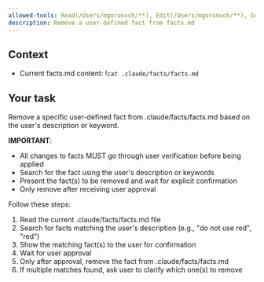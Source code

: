 ```yaml
---
allowed-tools: Read(/Users/mgorunuch/**), Edit(/Users/mgorunuch/**), Grep(*)
description: Remove a user-defined fact from facts.md
---
```


## Context

- Current facts.md content: !`cat .claude/facts/facts.md`

## Your task

Remove a specific user-defined fact from .claude/facts/facts.md based on the user's description or keyword.

**IMPORTANT**:
- All changes to facts MUST go through user verification before being applied
- Search for the fact using the user's description or keywords
- Present the fact(s) to be removed and wait for explicit confirmation
- Only remove after receiving user approval

Follow these steps:
1. Read the current .claude/facts/facts.md file
2. Search for facts matching the user's description (e.g., "do not use red", "red")
3. Show the matching fact(s) to the user for confirmation
4. Wait for user approval
5. Only after approval, remove the fact from .claude/facts/facts.md
6. If multiple matches found, ask user to clarify which one(s) to remove
